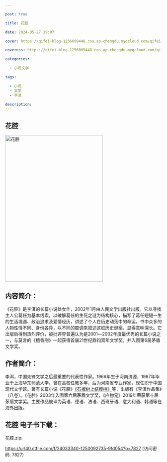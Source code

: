 ```yaml
---

post: true

title: 花腔

date: 2024-05-27 19:07

cover: https://qifei-blog-1256009448.cos.ap-chengdu.myqcloud.com/qifei-blog/663738900ea9cb1403a7874b.jpg

coveross: https://qifei-blog-1256009448.cos.ap-chengdu.myqcloud.com/qifei-blog/663738900ea9cb1403a7874b.jpg

categories:

  - 小说文学

tags:

  - 小说
  - 文学
  - 李洱

description:
---
```


## 花腔
<img alt="花腔 " class="aligncenter loaded" data-was-processed="true" decoding="async" fetchpriority="high" height="471" src="https://qifei-blog-1256009448.cos.ap-chengdu.myqcloud.com/qifei-blog/663738900ea9cb1403a7874b.jpg" style="cursor: zoom-in;" width="314"/>

## 内容简介：

《花腔》是李洱的长篇小说处女作，2002年1月由人民文学出版社出版。它以寻找主人公葛任为基本线索，以破解葛任的生死之谜为结构核心，描写了葛任短短一生的生活境遇、政治追求及爱情经历，讲述了个人在历史动荡中的命运。书中众多的人物性情不同、身份各异，以不同的腔调来叙述这桩历史谜案，显得意味深长。它出版后得到热烈评价，被批评界普遍认为是2001―2002年度最优秀的长篇小说之一，与莫言的《檀香刑》一起获得首届21世纪鼎钧双年文学奖，并入围第6届茅盾文学奖。

## 作者简介：

李洱，中国先锋文学之后最重要的代表性作家。1966年生于河南济源，1987年毕业于上海华东师范大学。曾在高校任教多年，后为河南省专业作家，现任职于中国现代文学馆。著有长篇小说《花腔》<a href="https://www.huibooks.com/5162.html">《石榴树上结樱桃》</a>等，出版有《李洱作品集》（八卷）。《花腔》2003年入围第六届茅盾文学奖，《应物兄》2019年荣获第十届茅盾文学奖。主要作品被译为英语、德语、法语、西班牙语、意大利语、韩语等在海外出版。

## 花腔 电子书下载：
花腔.zip: 

https://url40.ctfile.com/f/24033340-1250092735-9fd054?p=7827 (访问密码: 7827)
